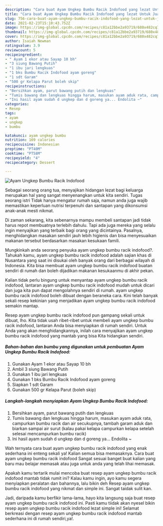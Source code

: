```yaml
---
description: "Cara buat Ayam Ungkep Bumbu Racik Indofood yang lezat Untuk Jualan"
title: "Cara buat Ayam Ungkep Bumbu Racik Indofood yang lezat Untuk Jualan"
slug: 756-cara-buat-ayam-ungkep-bumbu-racik-indofood-yang-lezat-untuk-jualan
date: 2021-02-23T15:10:43.752Z
image: https://img-global.cpcdn.com/recipes/c81a12bbe2a93719/680x482cq70/ayam-ungkep-bumbu-racik-indofood-foto-resep-utama.jpg
thumbnail: https://img-global.cpcdn.com/recipes/c81a12bbe2a93719/680x482cq70/ayam-ungkep-bumbu-racik-indofood-foto-resep-utama.jpg
cover: https://img-global.cpcdn.com/recipes/c81a12bbe2a93719/680x482cq70/ayam-ungkep-bumbu-racik-indofood-foto-resep-utama.jpg
author: Isaiah Newman
ratingvalue: 3.9
reviewcount: 5
recipeingredient:
- " Ayam 1 ekor atau Sayap 10 bh"
- "3 siung Bawang Putih"
- "1 ibu jari lengkuas"
- "1 bks Bumbu Racik Indofood ayam goreng"
- "1 sdt Garam"
- "500 gr Kelapa Parut boleh skip"
recipeinstructions:
- "Bersihkan ayam, parut bawang putih dan lengkuas"
- "Tumis bawang dan lengkuas hingga harum, masukan ayam aduk rata, campurkan bumbu racik dan air secukupnya, tambah garam aduk dan biarkan sampai air surut (kalau pakai kelapa campurkan kelapa setelah selesai mencampurkan bumbu racik)"
- "Ini hasil ayam sudah d ungkep dan d goreng ya... Endolita ~"
categories:
- Resep
tags:
- ayam
- ungkep
- bumbu

katakunci: ayam ungkep bumbu 
nutrition: 169 calories
recipecuisine: Indonesian
preptime: "PT40M"
cooktime: "PT58M"
recipeyield: "4"
recipecategory: Dessert

---
```



![Ayam Ungkep Bumbu Racik Indofood](https://img-global.cpcdn.com/recipes/c81a12bbe2a93719/680x482cq70/ayam-ungkep-bumbu-racik-indofood-foto-resep-utama.jpg)

Sebagai seorang orang tua, menyajikan hidangan lezat bagi keluarga merupakan hal yang sangat menyenangkan untuk kita sendiri. Tugas seorang istri Tidak hanya mengatur rumah saja, namun anda juga wajib memastikan keperluan nutrisi terpenuhi dan santapan yang dikonsumsi anak-anak mesti nikmat.

Di zaman  sekarang, kita sebenarnya mampu membeli santapan jadi tidak harus repot membuatnya terlebih dahulu. Tapi ada juga mereka yang selalu ingin menyajikan yang terbaik bagi orang yang dicintainya. Pasalnya, menghidangkan masakan sendiri jauh lebih higienis dan bisa menyesuaikan makanan tersebut berdasarkan masakan kesukaan famili. 



Mungkinkah anda seorang penyuka ayam ungkep bumbu racik indofood?. Tahukah kamu, ayam ungkep bumbu racik indofood adalah sajian khas di Nusantara yang saat ini disukai oleh banyak orang dari berbagai wilayah di Indonesia. Kita bisa membuat ayam ungkep bumbu racik indofood buatan sendiri di rumah dan boleh dijadikan makanan kesukaanmu di akhir pekan.

Kalian tidak perlu bingung untuk menyantap ayam ungkep bumbu racik indofood, lantaran ayam ungkep bumbu racik indofood mudah untuk dicari dan juga kita pun dapat mengolahnya sendiri di rumah. ayam ungkep bumbu racik indofood boleh dibuat dengan beraneka cara. Kini telah banyak sekali resep kekinian yang menjadikan ayam ungkep bumbu racik indofood semakin mantap.

Resep ayam ungkep bumbu racik indofood pun gampang sekali untuk dibuat, lho. Kita tidak usah ribet-ribet untuk membeli ayam ungkep bumbu racik indofood, lantaran Anda bisa menyiapkan di rumah sendiri. Untuk Anda yang akan menghidangkannya, inilah cara menyajikan ayam ungkep bumbu racik indofood yang mantab yang bisa Kita hidangkan sendiri.

<!--inarticleads1-->

##### Bahan-bahan dan bumbu yang digunakan untuk pembuatan Ayam Ungkep Bumbu Racik Indofood:

1. Gunakan  Ayam 1 ekor atau Sayap 10 bh
1. Ambil 3 siung Bawang Putih
1. Gunakan 1 ibu jari lengkuas
1. Gunakan 1 bks Bumbu Racik Indofood ayam goreng
1. Siapkan 1 sdt Garam
1. Gunakan 500 gr Kelapa Parut (boleh skip)




<!--inarticleads2-->

##### Langkah-langkah menyiapkan Ayam Ungkep Bumbu Racik Indofood:

1. Bersihkan ayam, parut bawang putih dan lengkuas
1. Tumis bawang dan lengkuas hingga harum, masukan ayam aduk rata, campurkan bumbu racik dan air secukupnya, tambah garam aduk dan biarkan sampai air surut (kalau pakai kelapa campurkan kelapa setelah selesai mencampurkan bumbu racik)
1. Ini hasil ayam sudah d ungkep dan d goreng ya... Endolita ~




Wah ternyata cara buat ayam ungkep bumbu racik indofood yang enak sederhana ini enteng sekali ya! Kalian semua bisa memasaknya. Cara buat ayam ungkep bumbu racik indofood Sangat sesuai banget buat kalian yang baru mau belajar memasak atau juga untuk anda yang telah lihai memasak.

Apakah kamu tertarik mulai mencoba buat resep ayam ungkep bumbu racik indofood mantab tidak rumit ini? Kalau kamu ingin, ayo kamu segera menyiapkan peralatan dan bahannya, lalu bikin deh Resep ayam ungkep bumbu racik indofood yang nikmat dan simple ini. Sangat taidak sulit kan. 

Jadi, daripada kamu berfikir lama-lama, hayo kita langsung saja buat resep ayam ungkep bumbu racik indofood ini. Pasti kamu tiidak akan nyesel bikin resep ayam ungkep bumbu racik indofood lezat simple ini! Selamat berkreasi dengan resep ayam ungkep bumbu racik indofood mantab sederhana ini di rumah sendiri,ya!.

